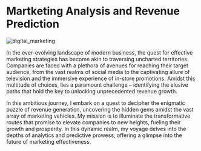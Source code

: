 # Martketing Analysis and Revenue Prediction

![digital_marketing](https://github.com/Tshifhumulo10/Martketing-Analysis-and-Revenue-Prediction/assets/115041717/3e8b1f7c-9ac4-433f-a2af-12eeba4d9937)


In the ever-evolving landscape of modern business, the quest for effective marketing strategies has become akin to traversing uncharted territories. Companies are faced with a plethora of avenues for reaching their target audience, from the vast realms of social media to the captivating allure of television and the immersive experience of in-store promotions. Amidst this multitude of choices, lies a paramount challenge – identifying the elusive paths that hold the key to unlocking unprecedented revenue growth.

In this ambitious journey, I embark on a quest to decipher the enigmatic puzzle of revenue generation, uncovering the hidden gems amidst the vast array of marketing vehicles. My mission is to illuminate the transformative routes that promise to elevate companies to new heights, fueling their growth and prosperity. In this dynamic realm, my voyage delves into the depths of analytics and predictive prowess, offering a glimpse into the future of marketing effectiveness.

